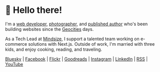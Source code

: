 # 👋 Hello there!

I'm a [web developer](https://www.linkedin.com/in/gregrickaby/), [photographer](https://flickr.com/photos/gregrickaby), and [published author](https://www.amazon.com/author/gregrickaby) who's been building websites since the [Geocities](https://gregrickaby.com/geocities) days.

As a Tech Lead at [Mindsize](https://mindsize.com), I support a talented team working on e-commerce solutions with Next.js. Outside of work, I'm married with three kids, and enjoy cooking, reading, and traveling.

[Bluesky](https://bsky.app/profile/gregrickaby.bsky.social) | [Facebook](https://www.facebook.com/gregrickaby) | [Flickr](https://flickr.com/photos/gregrickaby) | [Goodreads](https://www.goodreads.com/author/show/16999736.Greg_Rickaby) | [Instagram](https://www.instagram.com/gregoryrickaby) | [LinkedIn](https://linkedin.com/in/gregrickaby/) | [RSS](https://gregrickaby.com/feed.xml) | [YouTube](https://www.youtube.com/@GregRickaby)
